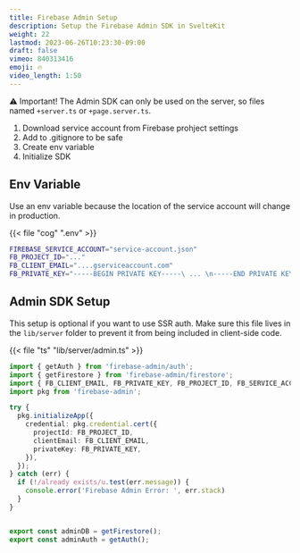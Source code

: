 ```yaml
---
title: Firebase Admin Setup
description: Setup the Firebase Admin SDK in SvelteKit
weight: 22
lastmod: 2023-06-26T10:23:30-09:00
draft: false
vimeo: 840313416
emoji: 🔥
video_length: 1:50
---
```


⚠️ Important! The Admin SDK can only be used on the server, so files named `+server.ts` or `+page.server.ts`. 

1. Download service account from Firebase prohject settings
2. Add to .gitignore to be safe
3. Create env variable
4. Initialize SDK 

## Env Variable

Use an env variable because the location of the service account will change in production. 

{{< file "cog" ".env" >}}
```bash
FIREBASE_SERVICE_ACCOUNT="service-account.json"
FB_PROJECT_ID="..."
FB_CLIENT_EMAIL="....gserviceaccount.com"
FB_PRIVATE_KEY="-----BEGIN PRIVATE KEY-----\ ... \n-----END PRIVATE KEY-----\n"
```

## Admin SDK Setup

This setup is optional if you want to use SSR auth. Make sure this file lives in the `lib/server` folder to prevent it from being included in client-side code.  

{{< file "ts" "lib/server/admin.ts" >}}
```typescript
import { getAuth } from 'firebase-admin/auth';
import { getFirestore } from 'firebase-admin/firestore';
import { FB_CLIENT_EMAIL, FB_PRIVATE_KEY, FB_PROJECT_ID, FB_SERVICE_ACCOUNT } from '$env/static/private'
import pkg from 'firebase-admin';

try {
  pkg.initializeApp({
    credential: pkg.credential.cert({
      projectId: FB_PROJECT_ID,
      clientEmail: FB_CLIENT_EMAIL,
      privateKey: FB_PRIVATE_KEY,
    }),
  });
} catch (err) {
  if (!/already exists/u.test(err.message)) {
    console.error('Firebase Admin Error: ', err.stack)
  }
}


export const adminDB = getFirestore();
export const adminAuth = getAuth();
```